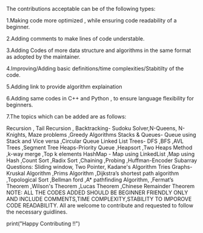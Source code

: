 The contributions acceptable can be of the following types:

1.Making code more optimized , while ensuring code readability of a beginner.

2.Adding comments to make lines of code understable.

3.Adding Codes of more data structure and algorithms in the same format as adopted by the maintainer.

4.Improving/Adding basic definitions/time complexities/Stabitilty of the code.

5.Adding link to provide algorithm explaination

6.Adding same codes in C++ and Python , to ensure language flexibility for beginners.

7.The topics which can be added are as follows:

Recursion , Tail Recursion , Backtracking- Sudoku Solver,N-Queens, N-Knights, Maze problems ,Greedy Algorithms Stacks & Queues- Queue using Stack and Vice versa ,Circular Queue Linked List Trees- DFS ,BFS ,AVL Trees ,Segment Tree Heaps-Priority Queue ,Heapsort ,Two Heaps Method ,k-way merge ,Top k elements HashMap - Map using LinkedList ,Map using Hash ,Count Sort ,Radix Sort ,Chaining ,Probing ,Huffman-Encoder Subarray Questions: Sliding window, Two Pointer, Kadane's Algorithm Tries Graphs-Kruskal Algorithm ,Prims Algorithm ,Dijkstra’s shortest path algorithm ,Topological Sort ,Bellman ford ,A* pathfinding Algorithm, ,Fermat’s Theorem ,Wilson's Theorem ,Lucas Theorem ,Chinese Remainder Theorem NOTE: ALL THE CODES ADDED SHOULD BE BEGINNER FRIENDLY ONLY AND INCLUDE COMMENTS,TIME COMPLEXITY,STABILITY TO IMPOROVE CODE READABILITY. All are welcome to contribute and requested to follow the necessary guidlines.

print("Happy Contributing !!")
